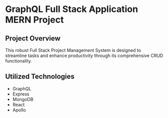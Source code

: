 # GraphQL Full Stack Application MERN Project

## Project Overview
This robust Full Stack Project Management System is designed to streamline tasks and enhance productivity through its comprehensive CRUD functionality.

## Utilized Technologies

-   GraphQL
-   Express
-   MongoDB
-   React
-   Apollo
